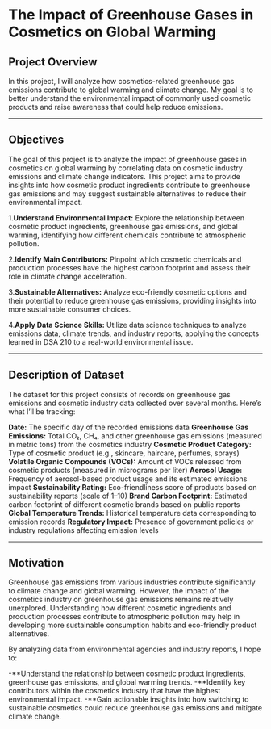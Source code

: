 # The Impact of Greenhouse Gases in Cosmetics on Global Warming

## Project Overview
In this project, I will analyze how cosmetics-related greenhouse gas emissions contribute to global warming and climate change. My goal is to better understand the environmental impact of commonly used cosmetic products and raise awareness that could help reduce emissions.

---

## Objectives
The goal of this project is to analyze the impact of greenhouse gases in cosmetics on global warming by correlating data on cosmetic industry emissions and climate change indicators. This project aims to provide insights into how cosmetic product ingredients contribute to greenhouse gas emissions and may suggest sustainable alternatives to reduce their environmental impact.

1.**Understand Environmental Impact:**
Explore the relationship between cosmetic product ingredients, greenhouse gas emissions, and global warming, identifying how different chemicals contribute to atmospheric pollution.

2.**Identify Main Contributors:**
Pinpoint which cosmetic chemicals and production processes have the highest carbon footprint and assess their role in climate change acceleration.

3.**Sustainable Alternatives:**
Analyze eco-friendly cosmetic options and their potential to reduce greenhouse gas emissions, providing insights into more sustainable consumer choices.

4.**Apply Data Science Skills:**
Utilize data science techniques to analyze emissions data, climate trends, and industry reports, applying the concepts learned in DSA 210 to a real-world environmental issue.

---

## **Description of Dataset**
The dataset for this project consists of records on greenhouse gas emissions and cosmetic industry data collected over several months. Here’s what I’ll be tracking:

**Date:** The specific day of the recorded emissions data
**Greenhouse Gas Emissions:** Total CO₂, CH₄, and other greenhouse gas emissions (measured in metric tons) from the cosmetics industry
**Cosmetic Product Category:** Type of cosmetic product (e.g., skincare, haircare, perfumes, sprays)
**Volatile Organic Compounds (VOCs):** Amount of VOCs released from cosmetic products (measured in micrograms per liter)
**Aerosol Usage:** Frequency of aerosol-based product usage and its estimated emissions impact
**Sustainability Rating:** Eco-friendliness score of products based on sustainability reports (scale of 1–10)
**Brand Carbon Footprint:** Estimated carbon footprint of different cosmetic brands based on public reports
**Global Temperature Trends:** Historical temperature data corresponding to emission records
**Regulatory Impact:** Presence of government policies or industry regulations affecting emission levels

---

## **Motivation**

Greenhouse gas emissions from various industries contribute significantly to climate change and global warming. However, the impact of the cosmetics industry on greenhouse gas emissions remains relatively unexplored. Understanding how different cosmetic ingredients and production processes contribute to atmospheric pollution may help in developing more sustainable consumption habits and eco-friendly product alternatives.

By analyzing data from environmental agencies and industry reports, I hope to:

-**Understand the relationship between cosmetic product ingredients, greenhouse gas emissions, and global warming trends.
-**Identify key contributors within the cosmetics industry that have the highest environmental impact.
-**Gain actionable insights into how switching to sustainable cosmetics could reduce greenhouse gas emissions and mitigate climate change.

